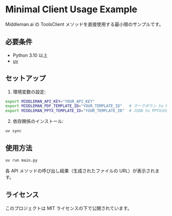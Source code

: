 # Minimal Client Usage Example

Middleman.ai の ToolsClient メソッドを直接使用する最小限のサンプルです。

## 必要条件

- Python 3.10 以上
- [uv](https://github.com/astral-sh/uv)

## セットアップ

1. 環境変数の設定:

```bash
export MIDDLEMAN_API_KEY="YOUR_API_KEY"
export MIDDLEMAN_PDF_TEMPLATE_ID="YOUR_TEMPLATE_ID"   # マークダウン to PDFのテンプレートIDを必要に応じて設定
export MIDDLEMAN_PPTX_TEMPLATE_ID="YOUR_TEMPLATE_ID"  # JSON to PPTXの機能を使用する場合sample_template.pptxをMiddleman.aiにアップロードしてそのIDを設定
```

2. 依存関係のインストール:

```bash
uv sync
```

## 使用方法

```bash
uv run main.py
```

各 API メソッドの呼び出し結果（生成されたファイルの URL）が表示されます。

## ライセンス

このプロジェクトは MIT ライセンスの下で公開されています。

